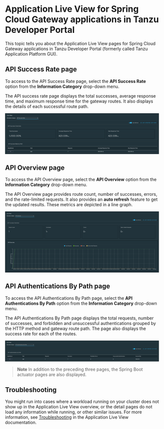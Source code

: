 # Application Live View for Spring Cloud Gateway applications in Tanzu Developer Portal

This topic tells you about the Application Live View pages for Spring Cloud Gateway applications in
Tanzu Developer Portal (formerly called Tanzu Application Platform GUI).

## <a id="api-success-rate-page"></a> API Success Rate page

To access to the API Success Rate page, select the **API Success Rate** option from the
**Information Category** drop-down menu.

The API success rate page displays the total successes, average response time, and maximum response
time for the gateway routes.
It also displays the details of each successful route path.

![API Success Rate Page in the UI. The Auto Refresh toggle is switched on. The Total Successes box shows one hundred percent.](images/api-success-rate.png)

## <a id="api-overview-page"></a> API Overview page

To access the API Overview page, select the **API Overview** option from the
**Information Category** drop-down menu.

The API Overview page provides route count, number of successes, errors, and the rate-limited
requests.
It also provides an **auto refresh** feature to get the updated results.
These metrics are depicted in a line graph.

![API Overview Page in the UI. Numbers for route count, successes, errors, and rate-limited requests are at the top. A line graph is at the bottom.](images/api-overview.png)

## <a id="api-auth-by-path-page"></a> API Authentications By Path page

To access the API Authentications By Path page, select the **API Authentications By Path**
option from the **Information Category** drop-down menu.

The API Authentications By Path page displays the total requests, number of successes, and forbidden
and unsuccessful authentications grouped by the HTTP method and gateway route path.
The page also displays the success rate for each of the routes.

![API Authentications By Path Page in the UI. The table gives information including numbers for requests, successes, and forbidden errors.](images/api-authentications-by-path.png)

> **Note** In addition to the preceding three pages, the Spring Boot actuator pages are also displayed.

## <a id="troubleshooting"></a> Troubleshooting

You might run into cases where a workload running on your cluster does not show up in the
Application Live View overview, or the detail pages do not load any information while running,
or other similar issues.
For more information, see [Troubleshooting](../../app-live-view/troubleshooting.md) in the
Application Live View documentation.

